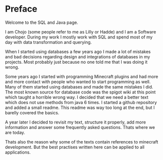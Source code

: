 # Preface

Welcome to the SQL and Java page.

I am Chojo (some people refer to me as Lilly or Hadde) and I am a Software developer. During my work I mostly work with
SQL and spend most of my day with data transformation and querying.

When I started using databases a few years ago I made a lot of mistakes and bad decisions regarding design and
integrations of databases in my projects. Most probably just because no one told me that I was doing it wrong.

Some years ago I started with programming Minecraft plugins and had more and more contact with people who wanted to
start programming as well. Many of them started using databases and made the same mistakes I did. The most known 
source for database code was the spigot wiki at this point which taught a horrible wrong way. I decided that we need 
a better text which does not use methods from java 6 times. I started a github repository and added a small readme. 
This readme was way too long at the end, but I barelly covered the basics.

A year later I decided to revisit my text, structure it properly, add more information and answer some frequently 
asked questions. Thats where we are today.

Thats also the reason why some of the texts contain references to minecraft development. But the best practises 
written here can be applied to all applications.
